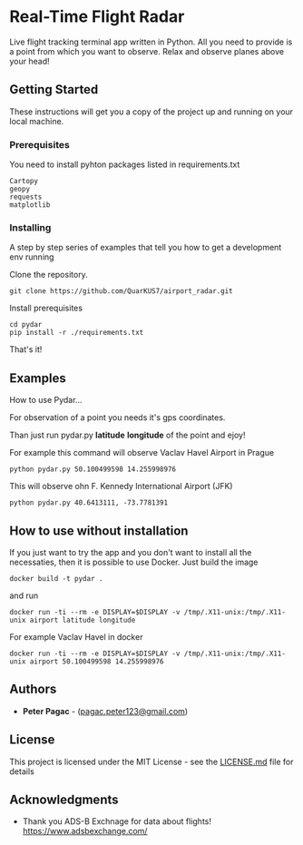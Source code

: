 # Real-Time Flight Radar

Live flight tracking terminal app written in Python. All you need to provide is a point from which you want to observe.  Relax and observe planes above your head!

## Getting Started

These instructions will get you a copy of the project up and running on your local machine.

### Prerequisites
You need to install pyhton packages listed in requirements.txt

```
Cartopy
geopy
requests
matplotlib
```
### Installing

A step by step series of examples that tell you how to get a development env running

Clone the repository.

```
git clone https://github.com/QuarKUS7/airport_radar.git
```
Install prerequisites

```
cd pydar
pip install -r ./requirements.txt
```
That's it!

## Examples
How to use Pydar...

For observation of a point you needs it's gps coordinates.

Than just run pydar.py **latitude** **longitude** of the point and ejoy!

For example this command will observe Vaclav Havel Airport in Prague
```
python pydar.py 50.100499598 14.255998976
```
This will observe ohn F. Kennedy International Airport (JFK)
```
python pydar.py 40.6413111, -73.7781391
```
## How to use without installation
If you just want to try the app and you don't want to install all the necessaties, then it is possible to use Docker.
Just build the image
```
docker build -t pydar .
```
and run
```
docker run -ti --rm -e DISPLAY=$DISPLAY -v /tmp/.X11-unix:/tmp/.X11-unix airport latitude longitude
```
For example Vaclav Havel in docker
```
docker run -ti --rm -e DISPLAY=$DISPLAY -v /tmp/.X11-unix:/tmp/.X11-unix airport 50.100499598 14.255998976
```
## Authors

* **Peter Pagac** - (pagac.peter123@gmail.com)

## License

This project is licensed under the MIT License - see the [LICENSE.md](LICENSE.md) file for details

## Acknowledgments

* Thank you ADS-B Exchnage for data about flights!
https://www.adsbexchange.com/
